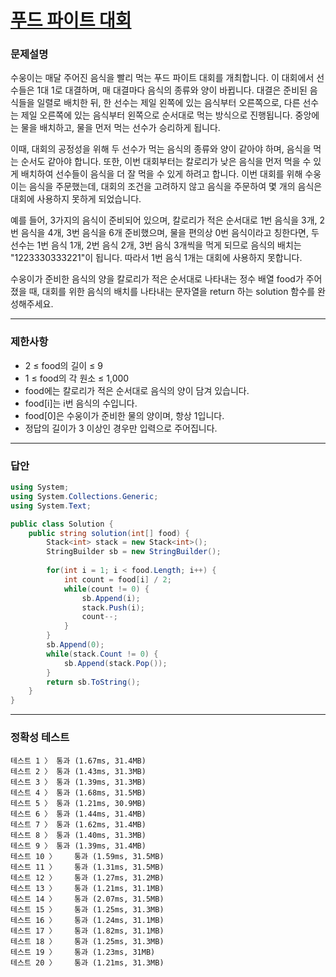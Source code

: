 # <a href="https://school.programmers.co.kr/learn/courses/30/lessons/134240">푸드 파이트 대회</a>

### 문제설명

수웅이는 매달 주어진 음식을 빨리 먹는 푸드 파이트 대회를 개최합니다. 이 대회에서 선수들은 1대 1로 대결하며, 매 대결마다 음식의 종류와 양이 바뀝니다. 대결은 준비된 음식들을 일렬로 배치한 뒤, 한 선수는 제일 왼쪽에 있는 음식부터 오른쪽으로, 다른 선수는 제일 오른쪽에 있는 음식부터 왼쪽으로 순서대로 먹는 방식으로 진행됩니다. 중앙에는 물을 배치하고, 물을 먼저 먹는 선수가 승리하게 됩니다.

이때, 대회의 공정성을 위해 두 선수가 먹는 음식의 종류와 양이 같아야 하며, 음식을 먹는 순서도 같아야 합니다. 또한, 이번 대회부터는 칼로리가 낮은 음식을 먼저 먹을 수 있게 배치하여 선수들이 음식을 더 잘 먹을 수 있게 하려고 합니다. 이번 대회를 위해 수웅이는 음식을 주문했는데, 대회의 조건을 고려하지 않고 음식을 주문하여 몇 개의 음식은 대회에 사용하지 못하게 되었습니다.

예를 들어, 3가지의 음식이 준비되어 있으며, 칼로리가 적은 순서대로 1번 음식을 3개, 2번 음식을 4개, 3번 음식을 6개 준비했으며, 물을 편의상 0번 음식이라고 칭한다면, 두 선수는 1번 음식 1개, 2번 음식 2개, 3번 음식 3개씩을 먹게 되므로 음식의 배치는 "1223330333221"이 됩니다. 따라서 1번 음식 1개는 대회에 사용하지 못합니다.

수웅이가 준비한 음식의 양을 칼로리가 적은 순서대로 나타내는 정수 배열 food가 주어졌을 때, 대회를 위한 음식의 배치를 나타내는 문자열을 return 하는 solution 함수를 완성해주세요.

***

### 제한사항

 - 2 ≤ food의 길이 ≤ 9
 - 1 ≤ food의 각 원소 ≤ 1,000
 - food에는 칼로리가 적은 순서대로 음식의 양이 담겨 있습니다.
 - food[i]는 i번 음식의 수입니다.
 - food[0]은 수웅이가 준비한 물의 양이며, 항상 1입니다.
 - 정답의 길이가 3 이상인 경우만 입력으로 주어집니다.

***

### 답안
``` csharp
using System;
using System.Collections.Generic;
using System.Text;

public class Solution {
    public string solution(int[] food) {
        Stack<int> stack = new Stack<int>();
        StringBuilder sb = new StringBuilder();
        
        for(int i = 1; i < food.Length; i++) {
            int count = food[i] / 2;
            while(count != 0) {
                sb.Append(i);
                stack.Push(i);
                count--;
            }
        }
        sb.Append(0);
        while(stack.Count != 0) {
            sb.Append(stack.Pop());
        }
        return sb.ToString();
    }
}
```

***

### 정확성 테스트
```
테스트 1 〉	통과 (1.67ms, 31.4MB)
테스트 2 〉	통과 (1.43ms, 31.3MB)
테스트 3 〉	통과 (1.39ms, 31.3MB)
테스트 4 〉	통과 (1.68ms, 31.5MB)
테스트 5 〉	통과 (1.21ms, 30.9MB)
테스트 6 〉	통과 (1.44ms, 31.4MB)
테스트 7 〉	통과 (1.62ms, 31.4MB)
테스트 8 〉	통과 (1.40ms, 31.3MB)
테스트 9 〉	통과 (1.39ms, 31.4MB)
테스트 10 〉	통과 (1.59ms, 31.5MB)
테스트 11 〉	통과 (1.31ms, 31.5MB)
테스트 12 〉	통과 (1.27ms, 31.2MB)
테스트 13 〉	통과 (1.21ms, 31.1MB)
테스트 14 〉	통과 (2.07ms, 31.5MB)
테스트 15 〉	통과 (1.25ms, 31.3MB)
테스트 16 〉	통과 (1.24ms, 31.1MB)
테스트 17 〉	통과 (1.82ms, 31.1MB)
테스트 18 〉	통과 (1.25ms, 31.3MB)
테스트 19 〉	통과 (1.23ms, 31MB)
테스트 20 〉	통과 (1.21ms, 31.3MB)
```